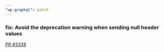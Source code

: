 ```yaml
---
"wp-graphql": patch
---
```


<!-- pr: 3338 -->
<!-- breaking: false -->

### fix: Avoid the deprecation warning when sending null header values

[PR #3338](https://github.com/wp-graphql/wp-graphql/pull/3338)
